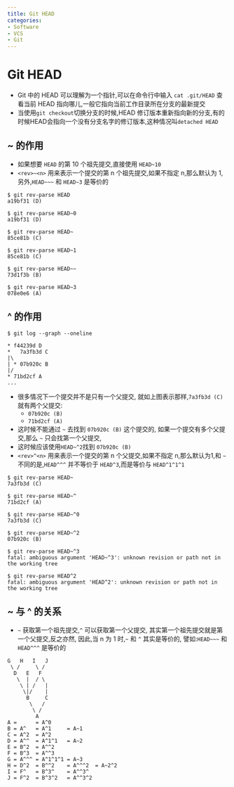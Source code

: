 ```yaml
---
title: Git HEAD
categories:
- Software
- VCS
- Git
---
```

# Git HEAD

- Git 中的 HEAD 可以理解为一个指针,可以在命令行中输入 `cat .git/HEAD` 查看当前 HEAD 指向哪儿,一般它指向当前工作目录所在分支的最新提交
- 当使用`git checkout`切换分支的时候,HEAD 修订版本重新指向新的分支,有的时候HEAD会指向一个没有分支名字的修订版本,这种情况叫`detached HEAD`

## ~ 的作用

- 如果想要 `HEAD` 的第 10 个祖先提交,直接使用 `HEAD~10`
- `<rev>~<n>` 用来表示一个提交的第 n 个祖先提交,如果不指定 n,那么默认为 1, 另外,`HEAD~~~` 和 `HEAD~3` 是等价的

```
$ git rev-parse HEAD
a19bf31 (D)

$ git rev-parse HEAD~0
a19bf31 (D)

$ git rev-parse HEAD~
85ce81b (C)

$ git rev-parse HEAD~1
85ce81b (C)

$ git rev-parse HEAD~~
73d1f3b (B)

$ git rev-parse HEAD~3
078e0e6 (A)
```

## ^ 的作用

```
$ git log --graph --oneline

* f44239d D
*   7a3fb3d C
|\
| * 07b920c B
|/
* 71bd2cf A
...
```

- 很多情况下一个提交并不是只有一个父提交, 就如上图表示那样,`7a3fb3d (C)` 就有两个父提交:
    - `07b920c (B)`
    - `71bd2cf (A)`
- 这时候不能通过 `~` 去找到 `07b920c (B)` 这个提交的, 如果一个提交有多个父提交,那么 `~` 只会找第一个父提交,
- 这时候应该使用`HEAD~^2`找到 `07b920c (B)`
- `<rev>^<n>` 用来表示一个提交的第 n 个父提交,如果不指定 n,那么默认为1,和 `~` 不同的是,`HEAD^^^` 并不等价于 `HEAD^3`,而是等价与 `HEAD^1^1^1`

```
$ git rev-parse HEAD~
7a3fb3d (C)

$ git rev-parse HEAD~^
71bd2cf (A)

$ git rev-parse HEAD~^0
7a3fb3d (C)

$ git rev-parse HEAD~^2
07b920c (B)

$ git rev-parse HEAD~^3
fatal: ambiguous argument 'HEAD~^3': unknown revision or path not in the working tree

$ git rev-parse HEAD^2
fatal: ambiguous argument 'HEAD^2': unknown revision or path not in the working tree
```


## ~ 与 ^ 的关系

- `~` 获取第一个祖先提交,`^` 可以获取第一个父提交, 其实第一个祖先提交就是第一个父提交,反之亦然, 因此,当 n 为 1 时,`~` 和 `^` 其实是等价的, 譬如:`HEAD~~~` 和 `HEAD^^^` 是等价的

```
G   H   I   J
 \ /     \ /
  D   E   F
   \  |  / \
    \ | /   |
     \|/    |
      B     C
       \   /
        \ /
         A
A =      = A^0
B = A^   = A^1     = A~1
C = A^2  = A^2
D = A^^  = A^1^1   = A~2
E = B^2  = A^^2
F = B^3  = A^^3
G = A^^^ = A^1^1^1 = A~3
H = D^2  = B^^2    = A^^^2  = A~2^2
I = F^   = B^3^    = A^^3^
J = F^2  = B^3^2   = A^^3^2
```
